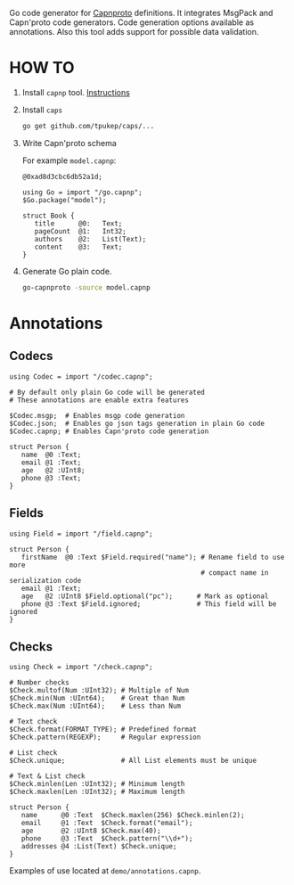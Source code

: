 Go code generator for [Capnproto](https://capnproto.org) definitions.
It integrates MsgPack and Capn'proto code generators. Code generation options available as annotations. Also this tool adds support for possible data validation.

# HOW TO

1. Install `capnp` tool. [Instructions](https://capnproto.org/install.html)

2. Install `caps`
   
   ```sh
   go get github.com/tpukep/caps/...
   ```

3. Write Capn'proto schema

   For example `model.capnp`:
   ```capnp
   @0xad8d3cbc6db52a1d;
   
   using Go = import "/go.capnp";
   $Go.package("model");
   
   struct Book {
      title      @0:   Text;
      pageCount  @1:   Int32;
      authors    @2:   List(Text);
      content    @3:   Text;
   }
   ```

4. Generate Go plain code.

   ```sh
   go-capnproto -source model.capnp
   ```

# Annotations

## Codecs

   ```capnp
   using Codec = import "/codec.capnp";

   # By default only plain Go code will be generated
   # These annotations are enable extra features

   $Codec.msgp;  # Enables msgp code generation
   $Codec.json;  # Enables go json tags generation in plain Go code
   $Codec.capnp; # Enables Capn'proto code generation
  
   struct Person {
      name  @0 :Text;
      email @1 :Text;
      age   @2 :UInt8;
      phone @3 :Text;
   }
   ```

## Fields

   ```capnp
   using Field = import "/field.capnp";
   
   struct Person {
      firstName  @0 :Text $Field.required("name"); # Rename field to use more
                                                   # compact name in serialization code
      email @1 :Text;
      age   @2 :UInt8 $Field.optional("pc");      # Mark as optional
      phone @3 :Text $Field.ignored;              # This field will be ignored
   }
   ```

## Checks

   ```capnp
   using Check = import "/check.capnp";

   # Number checks
   $Check.multof(Num :UInt32); # Multiple of Num
   $Check.min(Num :UInt64);    # Great than Num
   $Check.max(Num :UInt64);    # Less than Num

   # Text check
   $Check.format(FORMAT_TYPE); # Predefined format
   $Check.pattern(REGEXP);     # Regular expression

   # List check
   $Check.unique;              # All List elements must be unique

   # Text & List check
   $Check.minlen(Len :UInt32); # Minimum length
   $Check.maxlen(Len :UInt32); # Maximum length

   struct Person {
      name      @0 :Text  $Check.maxlen(256) $Check.minlen(2);
      email     @1 :Text  $Check.format("email");
      age       @2 :UInt8 $Check.max(40);
      phone     @3 :Text  $Check.pattern("\\d+");
      addresses @4 :List(Text) $Check.unique;
   }
   ```

Examples of use located at `demo/annotations.capnp`.
